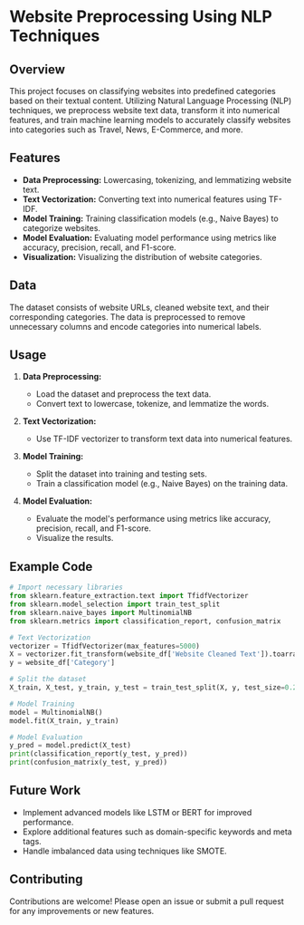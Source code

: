 # Website Preprocessing Using NLP Techniques

## Overview
This project focuses on classifying websites into predefined categories based on their textual content. Utilizing Natural Language Processing (NLP) techniques, we preprocess website text data, transform it into numerical features, and train machine learning models to accurately classify websites into categories such as Travel, News, E-Commerce, and more.

## Features
- **Data Preprocessing:** Lowercasing, tokenizing, and lemmatizing website text.
- **Text Vectorization:** Converting text into numerical features using TF-IDF.
- **Model Training:** Training classification models (e.g., Naive Bayes) to categorize websites.
- **Model Evaluation:** Evaluating model performance using metrics like accuracy, precision, recall, and F1-score.
- **Visualization:** Visualizing the distribution of website categories.

## Data
The dataset consists of website URLs, cleaned website text, and their corresponding categories. The data is preprocessed to remove unnecessary columns and encode categories into numerical labels.


## Usage
1. **Data Preprocessing:**
    - Load the dataset and preprocess the text data.
    - Convert text to lowercase, tokenize, and lemmatize the words.

2. **Text Vectorization:**
    - Use TF-IDF vectorizer to transform text data into numerical features.

3. **Model Training:**
    - Split the dataset into training and testing sets.
    - Train a classification model (e.g., Naive Bayes) on the training data.

4. **Model Evaluation:**
    - Evaluate the model's performance using metrics like accuracy, precision, recall, and F1-score.
    - Visualize the results.

## Example Code
```python
# Import necessary libraries
from sklearn.feature_extraction.text import TfidfVectorizer
from sklearn.model_selection import train_test_split
from sklearn.naive_bayes import MultinomialNB
from sklearn.metrics import classification_report, confusion_matrix

# Text Vectorization
vectorizer = TfidfVectorizer(max_features=5000)
X = vectorizer.fit_transform(website_df['Website Cleaned Text']).toarray()
y = website_df['Category']

# Split the dataset
X_train, X_test, y_train, y_test = train_test_split(X, y, test_size=0.2, random_state=42)

# Model Training
model = MultinomialNB()
model.fit(X_train, y_train)

# Model Evaluation
y_pred = model.predict(X_test)
print(classification_report(y_test, y_pred))
print(confusion_matrix(y_test, y_pred))
```


## Future Work
- Implement advanced models like LSTM or BERT for improved performance.
- Explore additional features such as domain-specific keywords and meta tags.
- Handle imbalanced data using techniques like SMOTE.

## Contributing
Contributions are welcome! Please open an issue or submit a pull request for any improvements or new features.
